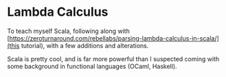 # Lambda Calculus

To teach myself Scala, following along with [https://zeroturnaround.com/rebellabs/parsing-lambda-calculus-in-scala/](this tutorial), with a few additions and alterations.

Scala is pretty cool, and is far more powerful than I suspected coming with some background in functional languages (OCaml, Haskell).
